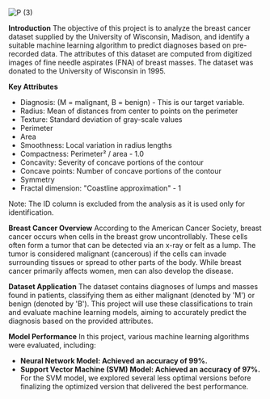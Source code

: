 ![P (3)](https://github.com/user-attachments/assets/f49ff719-4ad9-47e9-aff1-ce9f7ae2e75e)


**Introduction**
The objective of this project is to analyze the breast cancer dataset supplied by the University of Wisconsin, Madison, and identify a suitable machine learning algorithm to predict diagnoses based on pre-recorded data. The attributes of this dataset are computed from digitized images of fine needle aspirates (FNA) of breast masses. The dataset was donated to the University of Wisconsin in 1995.

**Key Attributes**
+ Diagnosis: (M = malignant, B = benign) - This is our target variable.
+ Radius: Mean of distances from center to points on the perimeter
+ Texture: Standard deviation of gray-scale values
+ Perimeter
+ Area
+ Smoothness: Local variation in radius lengths
+ Compactness: Perimeter² / area - 1.0
+ Concavity: Severity of concave portions of the contour
+ Concave points: Number of concave portions of the contour
+ Symmetry
+ Fractal dimension: "Coastline approximation" - 1
  
Note: The ID column is excluded from the analysis as it is used only for identification.

**Breast Cancer Overview**
According to the American Cancer Society, breast cancer occurs when cells in the breast grow uncontrollably. These cells often form a tumor that can be detected via an x-ray or felt as a lump. The tumor is considered malignant (cancerous) if the cells can invade surrounding tissues or spread to other parts of the body. While breast cancer primarily affects women, men can also develop the disease.

**Dataset Application**
The dataset contains diagnoses of lumps and masses found in patients, classifying them as either malignant (denoted by 'M') or benign (denoted by 'B'). This project will use these classifications to train and evaluate machine learning models, aiming to accurately predict the diagnosis based on the provided attributes.

**Model Performance**
In this project, various machine learning algorithms were evaluated, including:
+ **Neural Network Model: Achieved an accuracy of 99%.**
+ **Support Vector Machine (SVM) Model: Achieved an accuracy of 97%.**
For the SVM model, we explored several less optimal versions before finalizing the optimized version that delivered the best performance.
